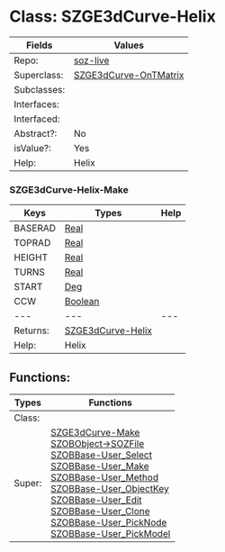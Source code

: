 
# Class:	SZGE3dCurve-Helix

| Fields | Values |
| --------- | --------- |
| Repo: | [soz-live](/repos/soz-live.html) |
| Superclass: | [SZGE3dCurve-OnTMatrix](SZGE3dCurve-OnTMatrix.html) |
| Subclasses: |  |
| Interfaces: |  |
| Interfaced: |  |
| Abstract?: | No |
| isValue?: | Yes |
| Help: | Helix |

### SZGE3dCurve-Helix-Make

| Keys | Types | Help |
| --------- | --------- | --------- |
| BASERAD | [Real](Real.html) |  |
| TOPRAD | [Real](Real.html) |  |
| HEIGHT | [Real](Real.html) |  |
| TURNS | [Real](Real.html) |  |
| START | [Deg](Deg.html) |  |
| CCW | [Boolean](Boolean.html) |  |
| --- | --- | --- |
| Returns: | [SZGE3dCurve-Helix](SZGE3dCurve-Helix.html) |
| Help: | Helix |


## Functions:

| Types | Functions |
| --------- | --------- |
| Class: |  |
| Super: | [SZGE3dCurve-Make](SZGE3dCurve.html) <br> [SZOBObject->SOZFile](SZOBObject.html) <br> [SZOBBase-User_Select](SZOBBase.html) <br> [SZOBBase-User_Make](SZOBBase.html) <br> [SZOBBase-User_Method](SZOBBase.html) <br> [SZOBBase-User_ObjectKey](SZOBBase.html) <br> [SZOBBase-User_Edit](SZOBBase.html) <br> [SZOBBase-User_Clone](SZOBBase.html) <br> [SZOBBase-User_PickNode](SZOBBase.html) <br> [SZOBBase-User_PickModel](SZOBBase.html) |


